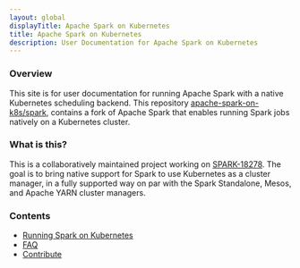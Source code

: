 ```yaml
---
layout: global
displayTitle: Apache Spark on Kubernetes
title: Apache Spark on Kubernetes
description: User Documentation for Apache Spark on Kubernetes
---
```


### Overview

This site is for user documentation for running Apache Spark with a native Kubernetes scheduling backend. This repository [apache-spark-on-k8s/spark](https://github.com/apache-spark-on-k8s/spark), contains a fork of Apache Spark that enables running Spark jobs natively on a Kubernetes cluster.

### What is this?

This is a collaboratively maintained project working on [SPARK-18278](https://issues.apache.org/jira/browse/SPARK-18278). The goal is to bring native support for Spark to use Kubernetes as a cluster manager, in a fully supported way on par with the Spark Standalone, Mesos, and Apache YARN cluster managers.


### Contents

* [Running Spark on Kubernetes](./running-on-kubernetes.html)
* [FAQ](./FAQ.html)
* [Contribute](./contribute.html)